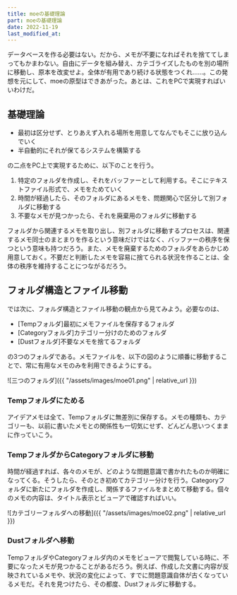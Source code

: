 ```yaml
---
title: moeの基礎理論
part: moeの基礎理論
date: 2022-11-19
last_modified_at: 
---
```


データベースを作る必要はない。だから、メモが不要になればそれを捨ててしまってもかまわない。自由にデータを組み替え、カテゴライズしたものを別の場所に移動し、原本を改変せよ。全体が有用であり続ける状態をつくれ……。この発想を元にして、moeの原型はできあがった。あとは、これをPCで実現すればいいわけだ。

## 基礎理論

- 最初は区分せず、とりあえず入れる場所を用意してなんでもそこに放り込んでいく
- 半自動的にそれが保てるシステムを構築する

の二点をPC上で実現するために、以下のことを行う。

1. 特定のフォルダを作成し、それをバッファーとして利用する。そこにテキストファイル形式で、メモをためていく
1. 時間が経過したら、そのフォルダにあるメモを、問題関心で区分して別フォルダに移動する
1. 不要なメモが見つかったら、それを廃棄用のフォルダに移動する

フォルダから関連するメモを取り出し、別フォルダに移動するプロセスは、関連するメモ同士のまとまりを作るという意味だけではなく、バッファーの秩序を保つという意味も持つだろう。また、メモを廃棄するためのフォルダをあらかじめ用意しておく。不要だと判断したメモを容易に捨てられる状況を作ることは、全体の秩序を維持することにつながるだろう。

## フォルダ構造とファイル移動

では次に、フォルダ構造とファイル移動の観点から見てみよう。必要なのは、

- [Tempフォルダ]最初にメモファイルを保存するフォルダ
- [Categoryフォルダ]カテゴリー分けのためのフォルダ
- [Dustフォルダ]不要なメモを捨てるフォルダ

の3つのフォルダである。メモファイルを、以下の図のように順番に移動することで、常に有用なメモのみを利用できるようにする。

![三つのフォルダ]({{ "/assets/images/moe01.png" | relative_url }})

### Tempフォルダにためる

アイデアメモは全て、Tempフォルダに無差別に保存する。メモの種類も、カテゴリーも、以前に書いたメモとの関係性も一切気にせず、どんどん思いつくままに作っていこう。

### TempフォルダからCategoryフォルダに移動

時間が経過すれば、各々のメモが、どのような問題意識で書かれたものか明確になってくる。そうしたら、そのとき初めてカテゴリー分けを行う。Categoryフォルダに新たにフォルダを作成し、関係するファイルをまとめて移動する。個々のメモの内容は、タイトル表示とビューアで確認すればいい。

![カテゴリーフォルダへの移動]({{ "/assets/images/moe02.png" | relative_url }})

### Dustフォルダへ移動

TempフォルダやCategoryフォルダ内のメモをビューアで閲覧している時に、不要になったメモが見つかることがあるだろう。例えば、作成した文書に内容が反映されているメモや、状況の変化によって、すでに問題意識自体が古くなっているメモだ。それを見つけたら、その都度、Dustフォルダに移動する。
